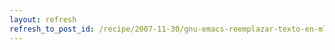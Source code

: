 ```yaml
---
layout: refresh
refresh_to_post_id: /recipe/2007-11-30/gnu-emacs-reemplazar-texto-en-mltiples-ficheros
---
```

